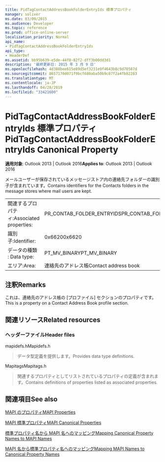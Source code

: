 ```yaml
---
title: PidTagContactAddressBookFolderEntryIds 標準プロパティ
manager: soliver
ms.date: 03/09/2015
ms.audience: Developer
ms.topic: reference
ms.prod: office-online-server
localization_priority: Normal
api_name:
- PidTagContactAddressBookFolderEntryIds
api_type:
- HeaderDef
ms.assetid: bb95b639-e5de-44f8-82f2-dff3b00dd3d1
description: '最終更新日: 2015 年 3 月 9 日'
ms.openlocfilehash: 4d388bee615e89d5ef3231e9f4643b8c9d70587d
ms.sourcegitcommit: 8657170d071f9bcf680aba50b9c07f2a4fb82283
ms.translationtype: MT
ms.contentlocale: ja-JP
ms.lasthandoff: 04/28/2019
ms.locfileid: "33421600"
---
```

# <a name="pidtagcontactaddressbookfolderentryids-canonical-property"></a><span data-ttu-id="e5edd-103">PidTagContactAddressBookFolderEntryIds 標準プロパティ</span><span class="sxs-lookup"><span data-stu-id="e5edd-103">PidTagContactAddressBookFolderEntryIds Canonical Property</span></span>

  
  
<span data-ttu-id="e5edd-104">**適用対象**: Outlook 2013 | Outlook 2016</span><span class="sxs-lookup"><span data-stu-id="e5edd-104">**Applies to**: Outlook 2013 | Outlook 2016</span></span> 
  
<span data-ttu-id="e5edd-105">メールユーザーが保存されているメッセージストア内の連絡先フォルダーの識別子が含まれています。</span><span class="sxs-lookup"><span data-stu-id="e5edd-105">Contains identifiers for the Contacts folders in the message stores where mail users are kept.</span></span>
  
|||
|:-----|:-----|
|<span data-ttu-id="e5edd-106">関連するプロパティ:</span><span class="sxs-lookup"><span data-stu-id="e5edd-106">Associated properties:</span></span>  <br/> |<span data-ttu-id="e5edd-107">PR_CONTAB_FOLDER_ENTRYIDS</span><span class="sxs-lookup"><span data-stu-id="e5edd-107">PR_CONTAB_FOLDER_ENTRYIDS</span></span>  <br/> |
|<span data-ttu-id="e5edd-108">識別子:</span><span class="sxs-lookup"><span data-stu-id="e5edd-108">Identifier:</span></span>  <br/> |<span data-ttu-id="e5edd-109">0x6620</span><span class="sxs-lookup"><span data-stu-id="e5edd-109">0x6620</span></span>  <br/> |
|<span data-ttu-id="e5edd-110">データの種類 : </span><span class="sxs-lookup"><span data-stu-id="e5edd-110">Data type:</span></span>  <br/> |<span data-ttu-id="e5edd-111">PT_MV_BINARY</span><span class="sxs-lookup"><span data-stu-id="e5edd-111">PT_MV_BINARY</span></span>  <br/> |
|<span data-ttu-id="e5edd-112">エリア:</span><span class="sxs-lookup"><span data-stu-id="e5edd-112">Area:</span></span>  <br/> |<span data-ttu-id="e5edd-113">連絡先のアドレス帳</span><span class="sxs-lookup"><span data-stu-id="e5edd-113">Contact address book</span></span>  <br/> |
   
## <a name="remarks"></a><span data-ttu-id="e5edd-114">注釈</span><span class="sxs-lookup"><span data-stu-id="e5edd-114">Remarks</span></span>

<span data-ttu-id="e5edd-115">これは、連絡先のアドレス帳の [プロファイル] セクションのプロパティです。</span><span class="sxs-lookup"><span data-stu-id="e5edd-115">This is a property on a Contact Address Book profile section.</span></span>
  
## <a name="related-resources"></a><span data-ttu-id="e5edd-116">関連リソース</span><span class="sxs-lookup"><span data-stu-id="e5edd-116">Related resources</span></span>

### <a name="header-files"></a><span data-ttu-id="e5edd-117">ヘッダーファイル</span><span class="sxs-lookup"><span data-stu-id="e5edd-117">Header files</span></span>

<span data-ttu-id="e5edd-118">mapidefs.h</span><span class="sxs-lookup"><span data-stu-id="e5edd-118">Mapidefs.h</span></span>
  
> <span data-ttu-id="e5edd-119">データ型定義を提供します。</span><span class="sxs-lookup"><span data-stu-id="e5edd-119">Provides data type definitions.</span></span>
    
<span data-ttu-id="e5edd-120">Mapitags</span><span class="sxs-lookup"><span data-stu-id="e5edd-120">Mapitags.h</span></span>
  
> <span data-ttu-id="e5edd-121">関連するプロパティとしてリストされているプロパティの定義が含まれます。</span><span class="sxs-lookup"><span data-stu-id="e5edd-121">Contains definitions of properties listed as associated properties.</span></span>
    
## <a name="see-also"></a><span data-ttu-id="e5edd-122">関連項目</span><span class="sxs-lookup"><span data-stu-id="e5edd-122">See also</span></span>



[<span data-ttu-id="e5edd-123">MAPI のプロパティ</span><span class="sxs-lookup"><span data-stu-id="e5edd-123">MAPI Properties</span></span>](mapi-properties.md)
  
[<span data-ttu-id="e5edd-124">MAPI 標準プロパティ</span><span class="sxs-lookup"><span data-stu-id="e5edd-124">MAPI Canonical Properties</span></span>](mapi-canonical-properties.md)
  
[<span data-ttu-id="e5edd-125">標準プロパティ名から MAPI 名へのマッピング</span><span class="sxs-lookup"><span data-stu-id="e5edd-125">Mapping Canonical Property Names to MAPI Names</span></span>](mapping-canonical-property-names-to-mapi-names.md)
  
[<span data-ttu-id="e5edd-126">MAPI 名から標準プロパティ名へのマッピング</span><span class="sxs-lookup"><span data-stu-id="e5edd-126">Mapping MAPI Names to Canonical Property Names</span></span>](mapping-mapi-names-to-canonical-property-names.md)

